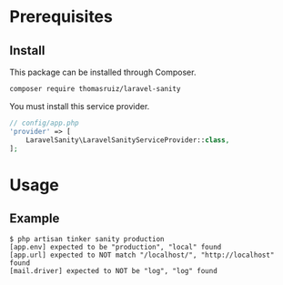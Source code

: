 # Prerequisites
## Install

This package can be installed through Composer.

``` bash
composer require thomasruiz/laravel-sanity
```
You must install this service provider.

``` php
// config/app.php
'provider' => [
    LaravelSanity\LaravelSanityServiceProvider::class,
];
```

# Usage
## Example

```
$ php artisan tinker sanity production
[app.env] expected to be "production", "local" found
[app.url] expected to NOT match "/localhost/", "http://localhost" found
[mail.driver] expected to NOT be "log", "log" found
```

